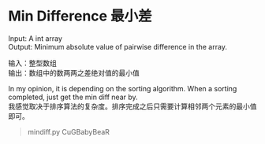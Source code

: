 Min Difference 最小差
=========================
Input: A int array  
Output: Minimum absolute value of pairwise difference in the array.  
  
输入：整型数组  
输出：数组中的数两两之差绝对值的最小值  

In my opinion, it is depending on the sorting algorithm. When a sorting completed, just get the min diff near by.  
我感觉取决于排序算法的复杂度。排序完成之后只需要计算相邻两个元素的最小值即可。

> mindiff.py CuGBabyBeaR
> 